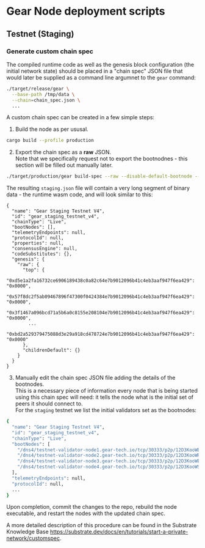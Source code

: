 # Gear Node deployment scripts

## Testnet (Staging)

### Generate custom chain spec

The compiled runtime code as well as the genesis block configuration (the initial network state) should be placed in a "chain spec" JSON file that would later be supplied as a command line argumnet to the `gear` command:
```bash
./target/release/gear \
  --base-path /tmp/data \
  --chain=chain_spec.json \
  ...
```

A custom chain spec can be created in a few simple steps:

1. Build the node as per ususal.
  ```bash
  cargo build --profile production
  ```
2. Export the chain spec as a **raw** JSON.\
Note that we specifically request not to export the bootnodnes - this section will be filled out manually later.
```bash
./target/production/gear build-spec --raw --disable-default-bootnode --chain staging > ./node/res/staging.json
```
The resulting ```staging.json``` file will contain a very long segment of binary data - the runtime wasm code, and will look similar to this:
```
{
  "name": "Gear Staging Testnet V4",
  "id": "gear_staging_testnet_v4",
  "chainType": "Live",
  "bootNodes": [],
  "telemetryEndpoints": null,
  "protocolId": null,
  "properties": null,
  "consensusEngine": null,
  "codeSubstitutes": {},
  "genesis": {
    "raw": {
      "top": {
        "0xd5e1a2fa16732ce6906189438c0a82c64e7b9012096b41c4eb3aaf947f6ea429": "0x0000",
        "0x57f8dc2f5ab09467896f47300f0424384e7b9012096b41c4eb3aaf947f6ea429": "0x0000",
        "0x3f1467a096bcd71a5b6a0c8155e208104e7b9012096b41c4eb3aaf947f6ea429": "0x0000",
        ...
        "0xbd2a529379475088d3e29a918cd478724e7b9012096b41c4eb3aaf947f6ea429": "0x0000"
      },
      "childrenDefault": {}
    }
  }
}
```

3. Manually edit the chain spec JSON file adding the details of the bootnodes.\
This is a necessary piece of information every node that is being started using this chain spec will need: it tells the node what is the initial set of peers it should connect to.\
For the `staging` testnet we list the initial validators set as the bootnodes:
```bash
{
  "name": "Gear Staging Testnet V4",
  "id": "gear_staging_testnet_v4",
  "chainType": "Live",
  "bootNodes": [
    "/dns4/testnet-validator-node1.gear-tech.io/tcp/30333/p2p/12D3KooWBWFtZqigVTC8W2GRMwLeuTK2o4hDC4XHVPyNV6hW1T1D",
    "/dns4/testnet-validator-node2.gear-tech.io/tcp/30333/p2p/12D3KooWRf7vAr79yAyDxGvYAdSqhh2EoeWe35Lx4QH4N6XMv2gH",
    "/dns4/testnet-validator-node3.gear-tech.io/tcp/30333/p2p/12D3KooWEVvqVD2mrLfmgeX1EXZ2caFXXEWWEs4Taa4mWzFUoF34",
    "/dns4/testnet-validator-node4.gear-tech.io/tcp/30333/p2p/12D3KooWSf2d69w7RYKtj9mgYpLDs3rqLAz9GHNSHHoCQDLUjeiP"
  ],
  "telemetryEndpoints": null,
  "protocolId": null,
  ...
}
```

Upon completion, commit the changes to the repo, rebuild the node executable, and restart the nodes with the updated chain spec.

A more detailed description of this procedure can be found in the Substrate Knowledge Base https://substrate.dev/docs/en/tutorials/start-a-private-network/customspec.
